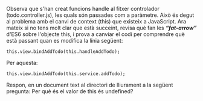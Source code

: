 Observa que s'han creat funcions handle al fitxer controlador (todo.controller.js), les quals són passades com a paràmetre. Això és degut al  problema amb el canvi de context (this) que existeix a JavaScript. Ara mateix si no  tens molt clar que està succeint, revisa què fan les ***“fat-arrow”*** d'ES6 sobre l'objecte this, i prova a canviar el codi per comprendre què està passant quan es modifica la  línia següent:

```this.view.bindAddTodo(this.handleAddTodo);```

Per aquesta: 

```this.view.bindAddTodo(this.service.addTodo);``` 

Respon, en un document text al directori de lliurament a la següent pregunta: 
Per què és el valor de this és undefined?

